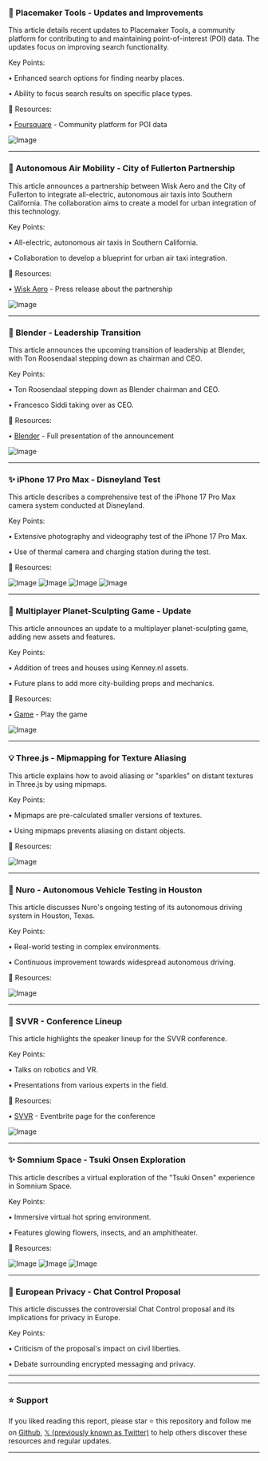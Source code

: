 ### 🚀 Placemaker Tools - Updates and Improvements

This article details recent updates to Placemaker Tools, a community platform for contributing to and maintaining point-of-interest (POI) data.  The updates focus on improving search functionality.

Key Points:

• Enhanced search options for finding nearby places.

• Ability to focus search results on specific place types.


🔗 Resources:

• [Foursquare](https://x.com/Foursquare) - Community platform for POI data

![Image](https://pbs.twimg.com/ext_tw_video_thumb/1968376454778966016/pu/img/fMcBzi5O2uAZifJo.jpg)

---
### 🚀 Autonomous Air Mobility - City of Fullerton Partnership

This article announces a partnership between Wisk Aero and the City of Fullerton to integrate all-electric, autonomous air taxis into Southern California.  The collaboration aims to create a model for urban integration of this technology.

Key Points:

• All-electric, autonomous air taxis in Southern California.

• Collaboration to develop a blueprint for urban air taxi integration.


🔗 Resources:

• [Wisk Aero](https://wisk.aero/news/press-rel) - Press release about the partnership

![Image](https://pbs.twimg.com/media/G1EUnHhXkAAFFqP?format=jpg&name=small)

---
### 🤖 Blender - Leadership Transition

This article announces the upcoming transition of leadership at Blender, with Ton Roosendaal stepping down as chairman and CEO.

Key Points:

• Ton Roosendaal stepping down as Blender chairman and CEO.

• Francesco Siddi taking over as CEO.


🔗 Resources:

• [Blender](https://youtube.com/watch?v=JXm0-i) - Full presentation of the announcement

![Image](https://pbs.twimg.com/media/G1DDIVEXYAAPCql?format=jpg&name=small)

---
### ✨ iPhone 17 Pro Max - Disneyland Test

This article describes a comprehensive test of the iPhone 17 Pro Max camera system conducted at Disneyland.

Key Points:

• Extensive photography and videography test of the iPhone 17 Pro Max.

• Use of thermal camera and charging station during the test.


🔗 Resources:

![Image](https://pbs.twimg.com/media/G1C5ZkQXIAAsNak?format=jpg&name=360x360)
![Image](https://pbs.twimg.com/media/G1C5cASXkAAbTjQ?format=jpg&name=360x360)
![Image](https://pbs.twimg.com/media/G1C5maCXsAAc7m3?format=jpg&name=360x360)
![Image](https://pbs.twimg.com/media/G1C5qSxWUAAvKST?format=jpg&name=360x360)

---
### 🚀 Multiplayer Planet-Sculpting Game - Update

This article announces an update to a multiplayer planet-sculpting game, adding new assets and features.

Key Points:

• Addition of trees and houses using Kenney.nl assets.

• Future plans to add more city-building props and mechanics.


🔗 Resources:

• [Game](geocentric.top) - Play the game

![Image](https://pbs.twimg.com/amplify_video_thumb/1968034980631547904/img/Cy3xnYFScoqIWVdS.jpg)

---
### 💡 Three.js - Mipmapping for Texture Aliasing

This article explains how to avoid aliasing or "sparkles" on distant textures in Three.js by using mipmaps.

Key Points:

• Mipmaps are pre-calculated smaller versions of textures.

• Using mipmaps prevents aliasing on distant objects.


🔗 Resources:

![Image](https://pbs.twimg.com/media/G0_1GPMXQAAJERU?format=jpg&name=small)

---
### 🤖 Nuro - Autonomous Vehicle Testing in Houston

This article discusses Nuro's ongoing testing of its autonomous driving system in Houston, Texas.

Key Points:

• Real-world testing in complex environments.

• Continuous improvement towards widespread autonomous driving.


🔗 Resources:

![Image](https://pbs.twimg.com/media/G0-lSSXaUAAXBiZ?format=jpg&name=small)

---
### 🚀 SVVR - Conference Lineup

This article highlights the speaker lineup for the SVVR conference.

Key Points:

•  Talks on robotics and VR.

•  Presentations from various experts in the field.


🔗 Resources:

• [SVVR](eventbrite.com/e/svvr-95-conn) - Eventbrite page for the conference

![Image](https://pbs.twimg.com/media/G0956uIbgAA8_xT?format=jpg&name=small)

---
### ✨ Somnium Space - Tsuki Onsen Exploration

This article describes a virtual exploration of the "Tsuki Onsen" experience in Somnium Space.

Key Points:

• Immersive virtual hot spring environment.

• Features glowing flowers, insects, and an amphitheater.


🔗 Resources:

![Image](https://pbs.twimg.com/media/G08ySevWUAAphPH?format=jpg&name=small)
![Image](https://pbs.twimg.com/media/G08yWiKWYAABKQN?format=jpg&name=360x360)
![Image](https://pbs.twimg.com/media/G08yZWbWgAA_eFH?format=jpg&name=360x360)

---
### 🤖 European Privacy - Chat Control Proposal

This article discusses the controversial Chat Control proposal and its implications for privacy in Europe.

Key Points:

•  Criticism of the proposal's impact on civil liberties.

•  Debate surrounding encrypted messaging and privacy.


---


---

### ⭐️ Support

If you liked reading this report, please star ⭐️ this repository and follow me on [Github](https://github.com/Drix10), [𝕏 (previously known as Twitter)](https://x.com/DRIX_10_) to help others discover these resources and regular updates.

---